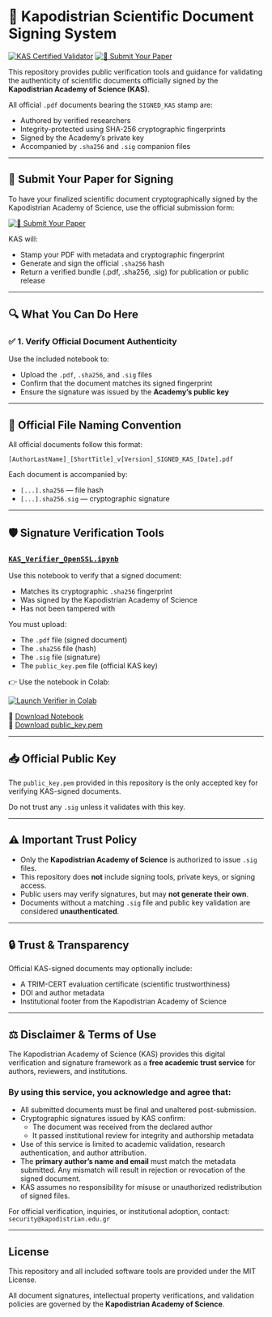 # 📄 Kapodistrian Scientific Document Signing System

[![KAS Certified Validator](https://img.shields.io/badge/KAS%20Certified-Validator-4B8BBE?style=for-the-badge&logo=googlecolab&logoColor=white)](https://colab.research.google.com/github/Galactic-Code-Developers/kas-pdf-auth-verifier/blob/main/KAS_Verifier_OpenSSL.ipynb)
[![📝 Submit Your Paper](https://img.shields.io/badge/%F0%9F%93%9D%20Submit%20Your%20Paper-KAS%20Secure%20Form-2AA198?style=for-the-badge&logo=googleforms&logoColor=white)](https://forms.gle/oLhKr2KA17NPhSvr9)

This repository provides public verification tools and guidance for validating the authenticity of scientific documents officially signed by the **Kapodistrian Academy of Science (KAS)**.

All official `.pdf` documents bearing the `SIGNED_KAS` stamp are:
- Authored by verified researchers
- Integrity-protected using SHA-256 cryptographic fingerprints
- Signed by the Academy’s private key
- Accompanied by `.sha256` and `.sig` companion files

---

## 📝 Submit Your Paper for Signing

To have your finalized scientific document cryptographically signed by the Kapodistrian Academy of Science, use the official submission form:

[![📝 Submit Your Paper](https://img.shields.io/badge/%F0%9F%93%9D%20Submit%20Your%20Paper-KAS%20Secure%20Form-2AA198?style=for-the-badge&logo=googleforms&logoColor=white)](https://forms.gle/oLhKr2KA17NPhSvr9)

KAS will:
- Stamp your PDF with metadata and cryptographic fingerprint
- Generate and sign the official `.sha256` hash
- Return a verified bundle (.pdf, .sha256, .sig) for publication or public release

---

## 🔍 What You Can Do Here

### ✅ 1. Verify Official Document Authenticity

Use the included notebook to:
- Upload the `.pdf`, `.sha256`, and `.sig` files
- Confirm that the document matches its signed fingerprint
- Ensure the signature was issued by the **Academy’s public key**

---

## 📄 Official File Naming Convention

All official documents follow this format:

```
[AuthorLastName]_[ShortTitle]_v[Version]_SIGNED_KAS_[Date].pdf
```

Each document is accompanied by:
- `[...].sha256` — file hash
- `[...].sha256.sig` — cryptographic signature

---

## 🛡 Signature Verification Tools

### [`KAS_Verifier_OpenSSL.ipynb`](./KAS_Verifier_OpenSSL.ipynb)

Use this notebook to verify that a signed document:
- Matches its cryptographic `.sha256` fingerprint
- Was signed by the Kapodistrian Academy of Science
- Has not been tampered with

You must upload:
- The `.pdf` file (signed document)
- The `.sha256` file (hash)
- The `.sig` file (signature)
- The `public_key.pem` file (official KAS key)

👉 Use the notebook in Colab:

[![Launch Verifier in Colab](https://colab.research.google.com/assets/colab-badge.svg)](https://colab.research.google.com/github/Galactic-Code-Developers/kas-pdf-auth-verifier/blob/main/KAS_Verifier_OpenSSL.ipynb)

📄 [Download Notebook](https://github.com/Galactic-Code-Developers/kas-pdf-auth-verifier/raw/main/KAS_Verifier_OpenSSL.ipynb)  
🔐 [Download public_key.pem](https://github.com/Galactic-Code-Developers/kas-pdf-auth-verifier/raw/main/public_key.pem)

---

## 📥 Official Public Key

The `public_key.pem` provided in this repository is the only accepted key for verifying KAS-signed documents.

Do not trust any `.sig` unless it validates with this key.

---

## ⚠️ Important Trust Policy

- Only the **Kapodistrian Academy of Science** is authorized to issue `.sig` files.
- This repository does **not** include signing tools, private keys, or signing access.
- Public users may verify signatures, but may **not generate their own**.
- Documents without a matching `.sig` file and public key validation are considered **unauthenticated**.

---

## 🔒 Trust & Transparency

Official KAS-signed documents may optionally include:
- A TRIM-CERT evaluation certificate (scientific trustworthiness)
- DOI and author metadata
- Institutional footer from the Kapodistrian Academy of Science

---

## ⚖️ Disclaimer & Terms of Use

The Kapodistrian Academy of Science (KAS) provides this digital verification and signature framework as a **free academic trust service** for authors, reviewers, and institutions.

### By using this service, you acknowledge and agree that:

- All submitted documents must be final and unaltered post-submission.
- Cryptographic signatures issued by KAS confirm:
  - The document was received from the declared author
  - It passed institutional review for integrity and authorship metadata
- Use of this service is limited to academic validation, research authentication, and author attribution.
- The **primary author’s name and email** must match the metadata submitted. Any mismatch will result in rejection or revocation of the signed document.
- KAS assumes no responsibility for misuse or unauthorized redistribution of signed files.

For official verification, inquiries, or institutional adoption, contact: `security@kapodistrian.edu.gr`

---

## License

This repository and all included software tools are provided under the MIT License.

All document signatures, intellectual property verifications, and validation policies are governed by the **Kapodistrian Academy of Science**.
